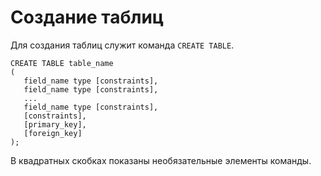 # Создание таблиц

Для создания таблиц служит команда `CREATE TABLE`.

```
CREATE TABLE table_name
(
   field_name type [constraints],
   field_name type [constraints],
   ...
   field_name type [constraints],
   [constraints],
   [primary_key],
   [foreign_key]
);
```
В квадратных скобках показаны необязательные элементы команды.
